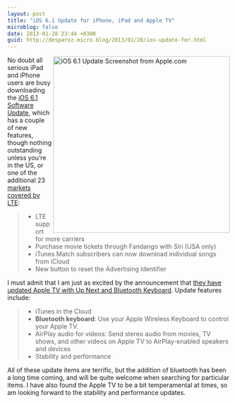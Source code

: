 ```yaml
---
layout: post
title: "iOS 6.1 Update for iPhone, iPad and Apple TV"
microblog: false
date: 2013-01-28 23:44 +0300
guid: http://desparoz.micro.blog/2013/01/28/ios-update-for.html
---
```

<p><img src="http://desparoz.me/uploads/2017/ff57618c6c.jpg" align="right" width="400" alt="iOS 6.1 Update Screenshot from Apple.com" />No doubt all serious iPad and iPhone users are busy downloading the <a href="http://support.apple.com/kb/DL1624?viewlocale=en_US&amp;locale=en_US">iOS 6.1 Software Update</a>, which has a couple of new features, though nothing outstanding unless you’re in the US, or one of the additional 23 <a href="http://www.apple.com/iphone/LTE/">markets covered by LTE</a>:</p>
<blockquote>
<ul>
<li>LTE support for more carriers</li>
<li>Purchase movie tickets through Fandango with Siri (USA only)</li>
<li>iTunes Match subscribers can now download individual songs from iCloud</li>
<li>New button to reset the Advertising Identifier</li>
</ul>
</blockquote>
<p>I must admit that I am just as excited by the announcement that <a href="http://www.macrumors.com/2013/01/28/apple-updates-apple-tv-with-up-next-and-bluetooth-keyboard-new-appletv32-model-revealed/">they have updated Apple TV with Up Next and Bluetooth Keyboard</a>. Update features include:</p>
<blockquote>
<ul>
<li>iTunes in the Cloud</li>
<li><strong>Bluetooth keyboard</strong>: Use your Apple Wireless Keyboard to control your Apple TV.</li>
<li>AirPlay audio for videos: Send stereo audio from movies, TV shows, and other videos on Apple TV to AirPlay-enabled speakers and devices</li>
<li>Stability and performance</li>
</ul>
</blockquote>
<p>All of these update items are terrific, but the addition of bluetooth has been a long time coming, and will be quite welcome when searching for particular items. I have also found the Apple TV to be a bit temperamental at times, so am looking forward to the stability and performance updates.</p>
